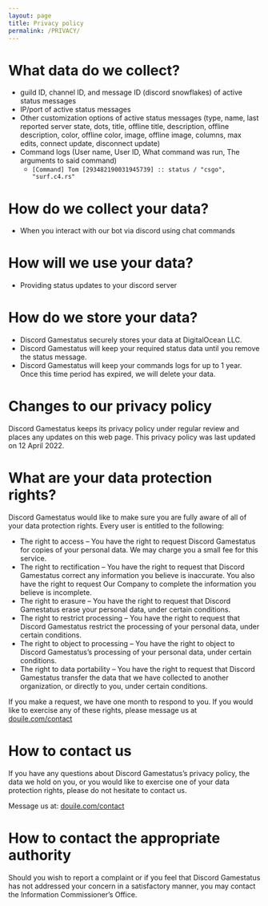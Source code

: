 ```yaml
---
layout: page
title: Privacy policy
permalink: /PRIVACY/
---
```

# What data do we collect?

- guild ID, channel ID, and message ID (discord snowflakes) of active status messages
- IP/port of active status messages
- Other customization options of active status messages (type, name, last reported server state,
  dots, title, offline title, description, offline description, color, offline color, image,
  offline image, columns, max edits, connect update, disconnect update)
- Command logs (User name, User ID, What command was run, The arguments to said command)
  - `[Command] Tom [293482190031945739] :: status / "csgo", "surf.c4.rs"`

# How do we collect your data?

- When you interact with our bot via discord using chat commands

# How will we use your data?

- Providing status updates to your discord server

# How do we store your data?

- Discord Gamestatus securely stores your data at DigitalOcean LLC.
- Discord Gamestatus will keep your required status data until you remove the status message.
- Discord Gamestatus will keep your commands logs for up to 1 year. Once this time period has expired, we will delete your data.

# Changes to our privacy policy

Discord Gamestatus keeps its privacy policy under regular review and places any updates on this web page. This privacy policy was last updated on 12 April 2022.

# What are your data protection rights?

Discord Gamestatus would like to make sure you are fully aware of all of your data protection rights. Every user is entitled to the following:

- The right to access – You have the right to request Discord Gamestatus for copies of your personal data. We may charge you a small fee for this service.
- The right to rectification – You have the right to request that Discord Gamestatus correct any information you believe is inaccurate. You also have the right to request Our Company to complete the information you believe is incomplete.
- The right to erasure – You have the right to request that Discord Gamestatus erase your personal data, under certain conditions.
- The right to restrict processing – You have the right to request that Discord Gamestatus restrict the processing of your personal data, under certain conditions.
- The right to object to processing – You have the right to object to Discord Gamestatus’s processing of your personal data, under certain conditions.
- The right to data portability – You have the right to request that Discord Gamestatus transfer the data that we have collected to another organization, or directly to you, under certain conditions.

If you make a request, we have one month to respond to you. If you would like to exercise any of these rights, please message us at [douile.com/contact][contact]

# How to contact us

If you have any questions about Discord Gamestatus’s privacy policy, the data we hold on you, or you would like to exercise one of your data protection rights, please do not hesitate to contact us.

Message us at: [douile.com/contact][contact]

# How to contact the appropriate authority

Should you wish to report a complaint or if you feel that Discord Gamestatus has not addressed your concern in a satisfactory manner, you may contact the Information Commissioner’s Office.

[contact]: https://douile.com/contact
